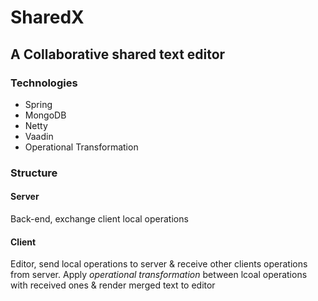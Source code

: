 # SharedX
## A Collaborative shared text editor

### Technologies
* Spring
* MongoDB
* Netty
* Vaadin
* Operational Transformation

### Structure
#### Server
Back-end, exchange client local operations

#### Client
Editor, send local operations to server & receive other clients operations from server. Apply *operational transformation* between lcoal operations
with received ones & render merged text to editor
